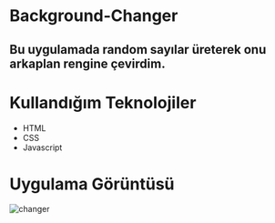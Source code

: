 # Background-Changer

## Bu uygulamada random sayılar üreterek onu arkaplan rengine çevirdim.

# Kullandığım Teknolojiler

* HTML
* CSS
* Javascript


# Uygulama Görüntüsü
![changer](https://user-images.githubusercontent.com/53439066/179275463-471bf6d0-4ffb-4746-a38a-80773408982b.png)
